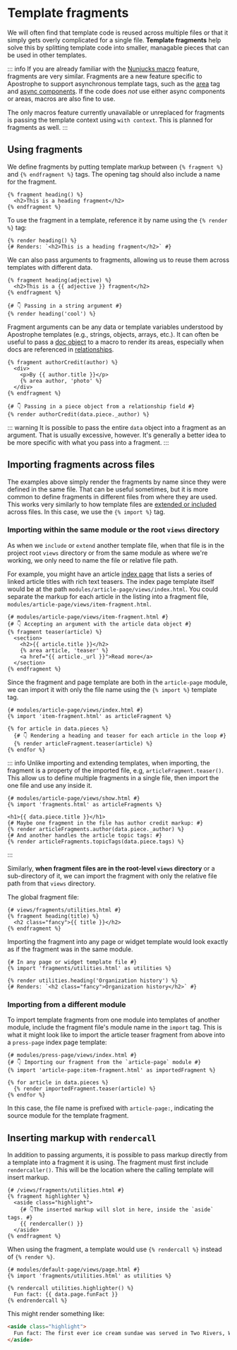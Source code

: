 # Template fragments

We will often find that template code is reused across multiple files or that it simply gets overly complicated for a single file. **Template fragments** help solve this by splitting template code into smaller, managable pieces that can be used in other templates.

::: info
If you are already familiar with the [Nunjucks macro](https://mozilla.github.io/nunjucks/templating.html#macro) feature, fragments are very similar. Fragments are a new feature specific to Apostrophe to support asynchronous template tags, such as the [area](/guide/areas-and-widgets.md#adding-areas-to-templates) tag and [async components](/guide/async-components.md). If the code does *not* use either async components or areas, macros are also fine to use.

The only macros feature currently unavailable or unreplaced for fragments is passing the template context using `with context`. This is planned for fragments as well.
:::

## Using fragments

We define fragments by putting template markup between `{% fragment %}` and `{% endfragment %}` tags. The opening tag should also include a name for the fragment.

``` njk
{% fragment heading() %}
  <h2>This is a heading fragment</h2>
{% endfragment %}
```

To use the fragment in a template, reference it by name using the `{% render %}` tag:

``` njk
{% render heading() %}
{# Renders: `<h2>This is a heading fragment</h2>` #}
```

We can also pass arguments to fragments, allowing us to reuse them across templates with different data.

``` njk
{% fragment heading(adjective) %}
  <h2>This is a {{ adjective }} fragment</h2>
{% endfragment %}

{# 👇 Passing in a string argument #}
{% render heading('cool') %}
```

Fragment arguments can be any data or template variables understood by Apostrophe templates (e.g., strings, objects, arrays, etc.). It can often be useful to pass a [doc object](/reference/glossary.md#doc) to a macro to render its areas, especially when docs are referenced in [relationships](/guide/relationships.md).

``` njk
{% fragment authorCredit(author) %}
  <div>
    <p>By {{ author.title }}</p>
    {% area author, 'photo' %}
  </div>
{% endfragment %}

{# 👇 Passing in a piece object from a relationship field #}
{% render authorCredit(data.piece._author) %}
```

<!-- ::: tip
Fragments also support keyword arguments, another [feature of Nunjucks macros](https://mozilla.github.io/nunjucks/templating.html#keyword-arguments). They can be used to establish default argument values as well as to skip positional arguments.

``` njk
{% fragment listNumbers(first, second, third=3, fourth=4) %}
  <p>{{ first }} {{ second }} {{ third }} {{ fourth }}</p>
{% endfragment %}

{% render listNumbers(1, 2) %}
{# Renders: `<p>1 2 3 4</p> #}

{% render listNumbers(1, third=9) %}
{# Renders: `<p>1  9 4</p> #}
```
::: -->

::: warning
It is possible to pass the entire `data` object into a fragment as an argument. That is usually excessive, however. It's generally a better idea to be more specific with what you pass into a fragment.
:::

## Importing fragments across files

The examples above simply render the fragments by name since they were defined in the same file. That can be useful sometimes, but it is more common to define fragments in different files from where they are used. This works very similarly to how template files are [extended or included](/guide/templating.md#referencing-templates-across-modules) across files. In this case, we use the `{% import %}` tag.

### Importing within the same module or the root `views` directory

As when we `include` or `extend` another template file, when that file is in the project root `views` directory or from the same module as where we're working, we only need to name the file or relative file path.

For example, you might have an article [index page](/guide/piece-pages.md) that lists a series of linked article titles with rich text teasers. The index page template itself would be at the path `modules/article-page/views/index.html`. You could separate the markup for each article in the listing into a fragment file, `modules/article-page/views/item-fragment.html`.

``` njk
{# modules/article-page/views/item-fragment.html #}
{# 👇 Accepting an argument with the article data object #}
{% fragment teaser(article) %}
  <section>
    <h2>{{ article.title }}</h2>
    {% area article, 'teaser' %}
    <a href="{{ article._url }}">Read more</a>
  </section>
{% endfragment %}
```

Since the fragment and page template are both in the `article-page` module, we can import it with only the file name using the `{% import %}` template tag.

``` njk
{# modules/article-page/views/index.html #}
{% import 'item-fragment.html' as articleFragment %}

{% for article in data.pieces %}
  {# 👇 Rendering a heading and teaser for each article in the loop #}
  {% render articleFragment.teaser(article) %}
{% endfor %}
```

::: info
Unlike importing and extending templates, when importing, the fragment is a property of the imported file, e.g, `articleFragment.teaser()`. This allow us to define multiple fragments in a single file, then import the one file and use any inside it.

``` njk
{# modules/article-page/views/show.html #}
{% import 'fragments.html' as articleFragments %}

<h1>{{ data.piece.title }}</h1>
{# Maybe one fragment in the file has author credit markup: #}
{% render articleFragments.author(data.piece._author) %}
{# And another handles the article topic tags: #}
{% render articleFragments.topicTags(data.piece.tags) %}
```
:::

Similarly, **when fragment files are in the root-level `views` directory** or a sub-directory of it, we can import the fragment with only the relative file path from that `views` directory.

The global fragment file:

``` njk
{# views/fragments/utilities.html #}
{% fragment heading(title) %}
  <h2 class="fancy">{{ title }}</h2>
{% endfragment %}
```

Importing the fragment into any page or widget template would look exactly as if the fragment was in the same module.

``` njk
{# In any page or widget template file #}
{% import 'fragments/utilities.html' as utilities %}

{% render utilities.heading('Organization history') %}
{# Renders: `<h2 class="fancy">Organization history</h2>` #}
```

### Importing from a different module

To import template fragments from one module into templates of another module, include the fragment file's module name in the `import` tag. This is what it might look like to import the article teaser fragment from above into a `press-page` index page template:

``` njk
{# modules/press-page/views/index.html #}
{# 👇 Importing our fragment from the `article-page` module #}
{% import 'article-page:item-fragment.html' as importedFragment %}

{% for article in data.pieces %}
  {% render importedFragment.teaser(article) %}
{% endfor %}
```

In this case, the file name is prefixed with `article-page:`, indicating the source module for the template fragment.

## Inserting markup with `rendercall`

In addition to passing arguments, it is possible to pass markup directly from a template into a fragment it is using. The fragment must first include `rendercaller()`. This will be the location where the calling template will insert markup.

``` njk
{# /views/fragments/utilities.html #}
{% fragment highlighter %}
  <aside class="highlight">
    {# 👇The inserted markup will slot in here, inside the `aside` tags. #}
    {{ rendercaller() }}
  </aside>
{% endfragment %}
```

When using the fragment, a template would use `{% rendercall %}` instead of `{% render %}`.

``` njk
{# modules/default-page/views/page.html #}
{% import 'fragments/utilities.html' as utilities %}

{% rendercall utilities.highlighter() %}
  Fun fact: {{ data.page.funFact }}
{% endrendercall %}
```

This might render something like:

```html
<aside class="highlight">
  Fun fact: The first ever ice cream sundae was served in Two Rivers, Wisconsin in 1881.
</aside>
```

